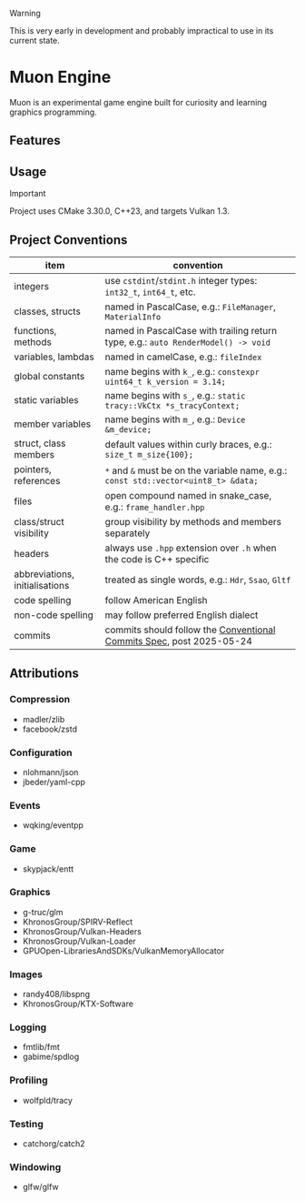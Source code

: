 > [!WARNING]
> This is very early in development and probably impractical to use in its current state.

# Muon Engine
Muon is an experimental game engine built for curiosity and learning graphics programming.

## Features

## Usage
> [!IMPORTANT]
> Project uses CMake 3.30.0, C++23, and targets Vulkan 1.3.

## Project Conventions
| item | convention |
| ---- | ---- |
| integers | use `cstdint`/`stdint.h` integer types: `int32_t`, `int64_t`, etc. |
| classes, structs | named in PascalCase, e.g.: `FileManager`, `MaterialInfo` |
| functions, methods | named in PascalCase with trailing return type, e.g.: `auto RenderModel() -> void` |
| variables, lambdas | named in camelCase, e.g.: `fileIndex` |
| global constants | name begins with `k_`, e.g.: `constexpr uint64_t k_version = 3.14;` |
| static variables | name begins with `s_`, e.g.: `static tracy::VkCtx *s_tracyContext;` |
| member variables | name begins with `m_`, e.g.: `Device &m_device;` |
| struct, class members | default values within curly braces, e.g.: `size_t m_size{100};` |
| pointers, references | `*` and `&` must be on the variable name, e.g.: `const std::vector<uint8_t> &data;` |
| files | open compound named in snake_case, e.g.: `frame_handler.hpp` |
| class/struct visibility | group visibility by methods and members separately |
| headers | always use `.hpp` extension over `.h` when the code is C++ specific |
| abbreviations, initialisations | treated as single words, e.g.: `Hdr`, `Ssao`, `Gltf` |
| code spelling | follow American English |
| non-code spelling | may follow preferred English dialect |
| commits | commits should follow the [Conventional Commits Spec](https://www.conventionalcommits.org/en/v1.0.0/), post 2025-05-24 |

## Attributions
### Compression
- madler/zlib
- facebook/zstd

### Configuration
- nlohmann/json
- jbeder/yaml-cpp

### Events
- wqking/eventpp

### Game
- skypjack/entt

### Graphics
- g-truc/glm
- KhronosGroup/SPIRV-Reflect
- KhronosGroup/Vulkan-Headers
- KhronosGroup/Vulkan-Loader
- GPUOpen-LibrariesAndSDKs/VulkanMemoryAllocator

### Images
- randy408/libspng
- KhronosGroup/KTX-Software

### Logging
- fmtlib/fmt
- gabime/spdlog

### Profiling
- wolfpld/tracy

### Testing
- catchorg/catch2

### Windowing
- glfw/glfw
